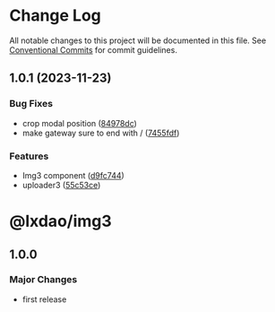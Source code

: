 # Change Log

All notable changes to this project will be documented in this file.
See [Conventional Commits](https://conventionalcommits.org) for commit guidelines.

## 1.0.1 (2023-11-23)


### Bug Fixes

* crop modal position ([84978dc](https://github.com/lxdao-official/img3/commit/84978dceefc22aa9f04e6193ff5a370d01a7d137))
* make gateway sure to end with / ([7455fdf](https://github.com/lxdao-official/img3/commit/7455fdf3daae6920aca3f7d71de0d4587db98e91))


### Features

* Img3 component ([d9fc744](https://github.com/lxdao-official/img3/commit/d9fc744aa09404e76c89296c1bcb257a3fbf304d))
* uploader3 ([55c53ce](https://github.com/lxdao-official/img3/commit/55c53ce5b8b6afb7eebc6537d17eb1309af8dc97))





# @lxdao/img3

## 1.0.0

### Major Changes

- first release
